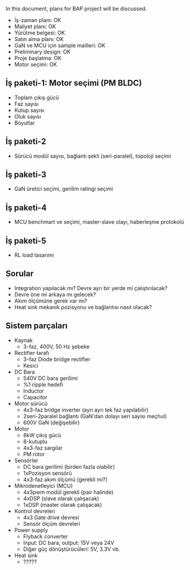 In this document, plans for BAP project will be discussed.
* İş-zaman planı: OK
* Maliyet planı: OK
* Yürütme belgesi: OK
* Satın alma planı: OK
* GaN ve MCU için sample mailleri: OK
* Preliminary design: OK
* Proje başlatma: OK
* Motor seçimi: OK

## İş paketi-1: Motor seçimi (PM BLDC)
* Toplam çıkış gücü
* Faz sayısı
* Kutup sayısı
* Oluk sayısı
* Boyutlar

## İş paketi-2
* Sürücü modül sayısı, bağlantı şekli (seri-paralel), topoloji seçimi

## İş paketi-3
* GaN üretici seçimi, gerilim ratingi seçimi

## İş paketi-4
* MCU benchmart ve seçimi, master-slave olayı, haberleşme protokolü

## İş paketi-5
* RL load tasarımı

## Sorular
* Integration yapılacak mı? Devre ayrı bir yerde mi çalıştırılacak?
* Devre öne mi arkaya mı gelecek?
* Akım ölçümüne gerek var mı?
* Heat sink mekanik pozisyonu ve bağlantısı nasıl olacak?

## Sistem parçaları
* Kaynak
  * 3-faz, 400V, 50 Hz şebeke
* Rectifier tarafı
  * 3-faz Diode bridge rectifier
  * Kesici
* DC Bara
  * 540V DC bara gerilimi
  * %1 ripple hedefi
  * Inductor
  * Capacitor
* Motor sürücü
  * 4x3-faz bridge inverter (ayrı ayrı tek faz yapılabilir)
  * 2seri-2paralel bağlantı (GaN'dan dolayı seri sayısı meçhul)
  * 600V GaN (değişebilir)
* Motor
  * 8kW çıkış gücü
  * 8-kutuplu
  * 4x3-faz sargılar
  * PM rotor
* Sensörler
  * DC bara gerilimi (birden fazla olabilir)
  * 1xPozisyon sensörü
  * 4x3-faz akım ölçümü (gerekli mi?)
* Mikrodenetleyici (MCU)
  * 4x3pwm modül gerekli (pair halinde)
  * 4xDSP (slave olarak çalışacak)
  * 1xDSP (master olarak çalışacak)
* Kontrol devreleri
  * 4x3 Gate drive devresi
  * Sensör ölçüm devreleri
* Power supply
  * Flyback converter
  * Input: DC bara, output: 15V veya 24V
  * Diğer güç dönüştürücüleri: 5V, 3.3V vb.
* Heat sink
  * ?????
